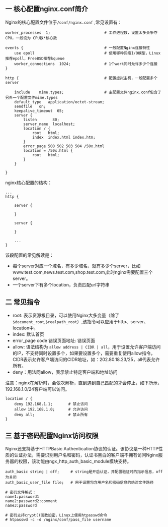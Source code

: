 ## 一 核心配置nginx.conf简介

Nginx的核心配置文件位于`/conf/nginx.conf` ,常见设置有：

```
worker_processes  1;                        # 工作进程数，设置太多会争夺CPU，一般设为 CPU数*核心数

events {                                    # 一般配置Nginx连接特性
    use epoll                               # 使用哪种网络I/O模型，Linux推荐epoll，FreeBSD推荐kqueue
    worker_connections  1024;               # 1个work同时允许多少个连接
}

http {                                      # 配置虚拟主机，一般配置多个server

    include    mime.types;                  # 主配置文件nginx.conf包含了另外一个配置文件mime.types
    default_type   application/octet-stream;  
    sendfile   on;
    keepalive_timeout  65;
    server {
        listen       80;
        server_name  localhost;
        location / {
            root   html;
            index  index.html index.htm;
        }
        error_page 500 502 503 504 /50x.html
        location = /50x.html {
            root   html;
        }
    }

}
```

nginx核心配置的结构：
```
...
http {

    server {

    }

    server {
        
    }

    ...
}
```

该段配置的常见解读是：
- 每个server对应一个域名，有多少域名，就有多少个server，比如www.test.com,news.test.com,shop.test.com,此时nginx需要配置三个server。
- 一个server下有多个location，负责匹配url字符串

## 二 常见指令

- root:  表示资源根目录，可以使用Nginx大多变量（除了`$document_root`,`$realpath_root`）,该指令可以应用于http、server、location中。  
- index: 默认首页  
- error_page code 错误页面地址: 错误页面  
- allow: 语法结构为 `allow address | CIDR | all`，用于设置允许客户端访问的IP，不支持同时设置多个，如果要设置多个，需要重复使用allow指令，CIDR表示允许客户端访问的CIDR地址，如：202.80.18.23/25，all代表允许所有。
- deny：用法同allow，表示禁止特定客户端和地址访问

注意：nginx在解析时，会依次解析，直到遇到自己匹配的才会停止，如下所示，192.168.1.0/24客户端可以访问。
```
location / {
    deny 192.168.1.1;       # 禁止访问
    allow 192.168.1.0;      # 允许访问
    deny all;               # 禁止所有
}
```

## 三 基于密码配置Nginx访问权限

Nginx还支持基于HTTPBasic Authentication协议的认证。该协议是一种HTTP性质的认证办法，需要识别用户名和密码，认证书黑白的客户端不拥有访问Nginx服务器的权限，该功能由ngx_http_auth_basic_module模块支持。

```
auth_basic string | off;     # string是开启认证，并配置验证时的指示信息，off 为关闭
auth_basic_user_file file;   # 用于设置包含用户名和密码信息的绝对文件路径

# 密码文件格式：
name1:password1
name2:password2:comment
name3:password

# 密码支持crypt()函数加密，Linux上使用htpasswd命令
# htpasswd -c -d /nginx/conf/pass_file username
```
